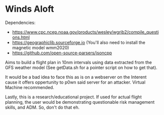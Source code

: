 # Winds Aloft

Dependencies:
* https://www.cpc.ncep.noaa.gov/products/wesley/wgrib2/compile_questions.html
* https://geographiclib.sourceforge.io (You'll also need to install the magnetic model wmm2020)
* https://github.com/open-source-parsers/jsoncpp

Aims to build a flight plan in 10nm intervals using data extracted from the GFS weather model (See getData.sh for a pointer script on how to get that).

It would be a bad idea to face this as is on a webserver on the Interent cause it offers oppertunity to p0wn said server for an attacker. Virtual Machine recommended.

Lastly, this is a research/educational project. If used for actual flight planning, the user would be demonstrating questionable risk management skills, and ADM. So, don't do that eh.
